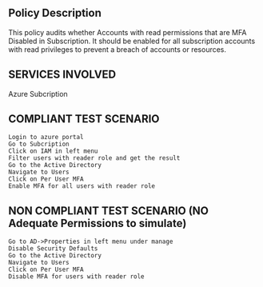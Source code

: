 
## Policy Description
This policy audits whether Accounts with read permissions that are MFA Disabled in Subscription. It should be enabled for all subscription accounts with read privileges to prevent a breach of accounts or resources.

## SERVICES INVOLVED
 Azure Subcription

## COMPLIANT TEST SCENARIO
    Login to azure portal
    Go to Subcription
    Click on IAM in left menu
    Filter users with reader role and get the result
    Go to the Active Directory
    Navigate to Users 
    Click on Per User MFA 
    Enable MFA for all users with reader role

## NON COMPLIANT TEST SCENARIO (NO Adequate Permissions to simulate)
    Go to AD->Properties in left menu under manage
    Disable Security Defaults
    Go to the Active Directory
    Navigate to Users 
    Click on Per User MFA 
    Disable MFA for users with reader role



